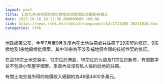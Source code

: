 ```yaml
---
layout: post
title: 七至九月39宗契約修訂換地及地段增批涉額逾48億元
date: 2023-10-16 18:11:36.000000000 +08:00
link: https://news.rthk.hk/rthk/ch/component/k2/1723385-20231016.htm
categories: rthk
---
```


地政總署公布，今年7月至9月季度內在土地註冊處共註冊了29宗契約修訂、9宗換地及1宗地段增批個案，其中10宗為不涉及補地價金額的技術性契約修訂。

在這39宗土地交易中，12宗位於港島、16宗位於九龍及11宗位於新界，有關數字並不包括小型屋宇個案。季度內並沒有私人協約批地的註冊。

有關土地交易所得的地價收入總額約為48億4400多萬元。

